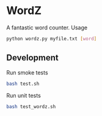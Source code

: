 WordZ
=====

A fantastic word counter. Usage

```bash
python wordz.py myfile.txt [word]
```

## Development

Run smoke tests

```bash
bash test.sh
```

Run unit tests

```bash
bash test_wordz.sh
```
